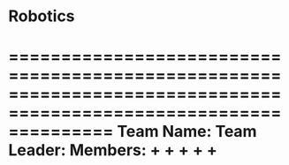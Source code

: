 # Robotics

==================================================================================================================
Team Name:
Team Leader:
Members:
+
+
+
+
+
==================================================================================================================
